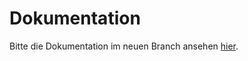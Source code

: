 # Dokumentation

Bitte die Dokumentation im neuen Branch ansehen [hier](https://github.com/ManuelPuchner/3ahitm_medt_sommerprojekt/tree/new-api).